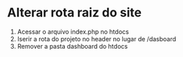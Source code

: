 # Alterar rota raiz do site
<ol>
  <li>Acessar o arquivo index.php no htdocs</li>
  <li>Iserir a rota do projeto no header no lugar de /dasboard </li>
  <li>Remover a pasta dashboard do htdocs</li>
</ol>
